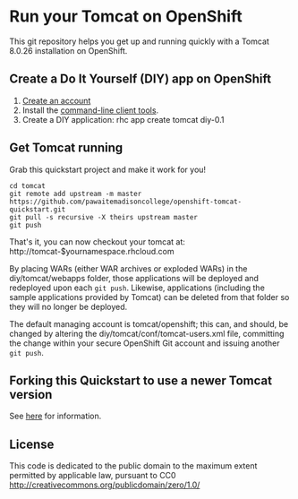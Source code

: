 Run your Tomcat on OpenShift
============================
This git repository helps you get up and running quickly with a Tomcat 8.0.26 installation on OpenShift.

Create a Do It Yourself (DIY) app on OpenShift
----------------------------------------------
1. <a href="https://www.openshift.com/">Create an account</a>
2. Install the <a href="https://www.openshift.com/get-started">command-line client tools</a>.
3. Create a DIY application:
    rhc app create tomcat diy-0.1

Get Tomcat running
----------------------------
Grab this quickstart project and make it work for you!

    cd tomcat
    git remote add upstream -m master https://github.com/pawaitemadisoncollege/openshift-tomcat-quickstart.git
    git pull -s recursive -X theirs upstream master
    git push

That's it, you can now checkout your tomcat at:
    http://tomcat-$yournamespace.rhcloud.com

By placing WARs (either WAR archives or exploded WARs) in the diy/tomcat/webapps folder,
those applications will be deployed and redeployed upon each <code>git push</code>.  Likewise,
applications (including the sample applications provided by Tomcat) can be deleted from that
folder so they will no longer be deployed.

The default managing account is tomcat/openshift; this can, and should, be changed by altering the 
diy/tomcat/conf/tomcat-users.xml file, committing the change within your secure OpenShift
Git account and issuing another <code>git push</code>.

Forking this Quickstart to use a newer Tomcat version
-----------------------------------------------------
See [here](HowToUpdate.md) for information.

License
-------
This code is dedicated to the public domain to the maximum extent
permitted by applicable law, pursuant to CC0
http://creativecommons.org/publicdomain/zero/1.0/

